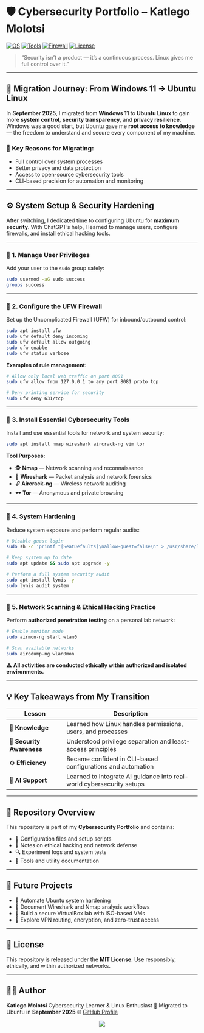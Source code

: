

# 🛡️ Cybersecurity Portfolio – Katlego Molotsi

[![OS](https://img.shields.io/badge/OS-Ubuntu_22.04-orange?logo=ubuntu)](https://ubuntu.com)
[![Tools](https://img.shields.io/badge/Tools-Nmap%20%7C%20Wireshark%20%7C%20Aircrack--ng%20%7C%20Tor-blue)](https://www.kali.org/tools/)
[![Firewall](https://img.shields.io/badge/Security-UFW%20Configured-brightgreen)](https://help.ubuntu.com/community/UFW)
[![License](https://img.shields.io/badge/License-MIT-lightgrey)](LICENSE)

> “Security isn’t a product — it’s a continuous process.
> Linux gives me full control over it.”

---

## 🧭 Migration Journey: From Windows 11 → Ubuntu Linux

In **September 2025**, I migrated from **Windows 11** to **Ubuntu Linux** to gain more **system control**, **security transparency**, and **privacy resilience**.
Windows was a good start, but Ubuntu gave me **root access to knowledge** — the freedom to understand and secure every component of my machine.

### 🧩 Key Reasons for Migrating:

* Full control over system processes
* Better privacy and data protection
* Access to open-source cybersecurity tools
* CLI-based precision for automation and monitoring

---

## ⚙️ System Setup & Security Hardening

After switching, I dedicated time to configuring Ubuntu for **maximum security**.
With ChatGPT’s help, I learned to manage users, configure firewalls, and install ethical hacking tools.

---

### 🔐 1. Manage User Privileges

Add your user to the `sudo` group safely:

```bash
sudo usermod -aG sudo success
groups success
```

---

### 🧱 2. Configure the UFW Firewall

Set up the Uncomplicated Firewall (UFW) for inbound/outbound control:

```bash
sudo apt install ufw
sudo ufw default deny incoming
sudo ufw default allow outgoing
sudo ufw enable
sudo ufw status verbose
```

**Examples of rule management:**

```bash
# Allow only local web traffic on port 8081
sudo ufw allow from 127.0.0.1 to any port 8081 proto tcp

# Deny printing service for security
sudo ufw deny 631/tcp
```

---

### 🧰 3. Install Essential Cybersecurity Tools

Install and use essential tools for network and system security:

```bash
sudo apt install nmap wireshark aircrack-ng vim tor
```

**Tool Purposes:**

* 🕵️ **Nmap** — Network scanning and reconnaissance
* 📡 **Wireshark** — Packet analysis and network forensics
* 🔓 **Aircrack-ng** — Wireless network auditing
* 🕶️ **Tor** — Anonymous and private browsing

---

### 🧩 4. System Hardening

Reduce system exposure and perform regular audits:

```bash
# Disable guest login
sudo sh -c 'printf "[SeatDefaults]\nallow-guest=false\n" > /usr/share/lightdm/lightdm.conf.d/50-no-guest.conf'

# Keep system up to date
sudo apt update && sudo apt upgrade -y

# Perform a full system security audit
sudo apt install lynis -y
sudo lynis audit system
```

---

### 📡 5. Network Scanning & Ethical Hacking Practice

Perform **authorized penetration testing** on a personal lab network:

```bash
# Enable monitor mode
sudo airmon-ng start wlan0

# Scan available networks
sudo airodump-ng wlan0mon
```

⚠️ **All activities are conducted ethically within authorized and isolated environments.**

---

## 💡 Key Takeaways from My Transition

| Lesson                    | Description                                                           |
| ------------------------- | --------------------------------------------------------------------- |
| 🧠 **Knowledge**          | Learned how Linux handles permissions, users, and processes           |
| 🔐 **Security Awareness** | Understood privilege separation and least-access principles           |
| ⚙️ **Efficiency**         | Became confident in CLI-based configurations and automation           |
| 🤖 **AI Support**         | Learned to integrate AI guidance into real-world cybersecurity setups |

---

## 📁 Repository Overview

This repository is part of my **Cybersecurity Portfolio** and contains:

* 🧩 Configuration files and setup scripts
* 🧠 Notes on ethical hacking and network defense
* 🔍 Experiment logs and system tests
* 🧰 Tools and utility documentation

---

## 🚀 Future Projects

* 🔸 Automate Ubuntu system hardening
* 🔸 Document Wireshark and Nmap analysis workflows
* 🔸 Build a secure VirtualBox lab with ISO-based VMs
* 🔸 Explore VPN routing, encryption, and zero-trust access

---

## 🧾 License

This repository is released under the **MIT License**.
Use responsibly, ethically, and within authorized networks.

---

## 👨‍💻 Author

**Katlego Molotsi**
Cybersecurity Learner & Linux Enthusiast
📍 Migrated to Ubuntu in **September 2025**
🌐 [GitHub Profile](#)

<p align="center">
  <img src="https://img.shields.io/badge/Built%20with-Linux%20%26%20Coffee-black?logo=linux" />
</p>

